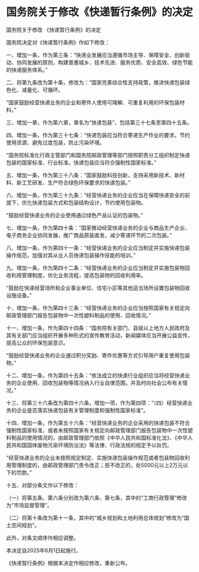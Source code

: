# 国务院关于修改《快递暂行条例》的决定

<!-- INFO END -->

国务院关于修改 《快递暂行条例》的决定

国务院决定对《快递暂行条例》作如下修改：

一、增加一条，作为第三条：“快递业发展应当遵循市场主导、保障安全、创新驱动、协同发展的原则，构建普惠城乡、技术先进、服务优质、安全高效、绿色节能的快递服务体系。”

二、将第九条改为第十条，修改为：“国家完善综合性支持政策，推进快递包装绿色化、减量化、可循环。

“国家鼓励经营快递业务的企业和寄件人使用可降解、可重复利用的环保包装材料。”

三、增加一章，作为第六章，章名为“快递包装”，包括第三十七条至第四十五条。

四、增加一条，作为第三十七条：“快递包装应当符合寄递生产作业的要求，节约使用资源，避免过度包装，防止污染环境。

“国务院标准化行政主管部门和国务院邮政管理等部门按照职责分工组织制定快递包装的国家标准、行业标准。快递包装应当符合强制性国家标准。”

五、增加一条，作为第三十八条：“国家鼓励科技创新，支持采用新技术、新材料、新工艺研发、生产符合绿色环保要求的快递包装。”

六、增加一条，作为第三十九条：“经营快递业务的企业应当在保障快递安全的前提下，优化快递包装方式和包装结构设计，节约使用包装物。

“鼓励经营快递业务的企业使用通过绿色产品认证的包装物。”

七、增加一条，作为第四十条：“国家推动经营快递业务的企业与商品生产企业、电子商务企业协同发展，推广商品原装直发，减少寄递环节的二次包装。”

八、增加一条，作为第四十一条：“经营快递业务的企业应当制定并实施快递包装操作规范，加强对其从业人员快递包装操作技能的培训。”

九、增加一条，作为第四十二条：“经营快递业务的企业应当制定并实施包装物回收利用管理制度，优化业务流程，提高包装物的回收利用率。

“鼓励在快递经营场所和企业事业单位、住宅小区等其他适当场所设置包装物回收设施设备。”

十、增加一条，作为第四十三条：“经营快递业务的企业应当按照国家有关规定向邮政管理部门报告包装物中一次性塑料制品的使用、回收情况。”

十一、增加一条，作为第四十四条：“国务院有关部门、县级以上地方人民政府及其有关部门应当组织开展多种形式的宣传教育活动，新闻媒体应当开展公益宣传，提高公众的环保包装意识。

“鼓励经营快递业务的企业通过积分奖励、寄件优惠等方式引导用户重复使用包装物。”

十二、增加一条，作为第四十五条：“依法成立的快递行业组织应当将经营快递业务的企业使用、回收包装物等情况纳入行业自律范围，并及时向社会公布有关情况。”

十三、将第三十六条改为第四十六条，增加一项，作为第四项：“（四）经营快递业务的企业是否落实快递包装有关管理制度和强制性国家标准”。

十四、增加一条，作为第五十六条：“经营快递业务的企业采用的快递包装不符合强制性国家标准，或者未按照国家有关规定向邮政管理部门报告包装物中一次性塑料制品的使用情况的，由邮政管理部门依照《中华人民共和国标准化法》、《中华人民共和国固体废物污染环境防治法》等法律、行政法规的规定予以处罚。

“经营快递业务的企业未按照规定制定、实施快递包装操作规范或者包装物回收利用管理制度的，由邮政管理部门责令改正；拒不改正的，处5000元以上2万元以下的罚款。”

十五、对部分条文作以下修改：

（一）将第五条、第六条分别改为第六条、第七条，其中的“工商行政管理”修改为“市场监督管理”。

（二）将第十条改为第十一条，其中的“城乡规划和土地利用总体规划”修改为“国土空间规划”。

此外，对条文顺序作相应调整。

本决定自2025年6月1日起施行。

《快递暂行条例》根据本决定作相应修改，重新公布。
